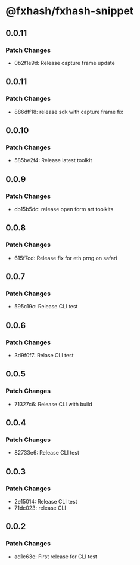 # @fxhash/fxhash-snippet

## 0.0.11

### Patch Changes

- 0b2f1e9d: Release capture frame update

## 0.0.11

### Patch Changes

- 886dff18: release sdk with capture frame fix

## 0.0.10

### Patch Changes

- 585be2f4: Release latest toolkit

## 0.0.9

### Patch Changes

- cb15b5dc: release open form art toolkits

## 0.0.8

### Patch Changes

- 615f7cd: Release fix for eth prng on safari

## 0.0.7

### Patch Changes

- 595c19c: Release CLI test

## 0.0.6

### Patch Changes

- 3d9f0f7: Relase CLI test

## 0.0.5

### Patch Changes

- 71327c6: Release CLI with build

## 0.0.4

### Patch Changes

- 82733e6: Release CLI test

## 0.0.3

### Patch Changes

- 2e15014: Release CLI test
- 71dc023: release CLI

## 0.0.2

### Patch Changes

- ad1c63e: First release for CLI test
